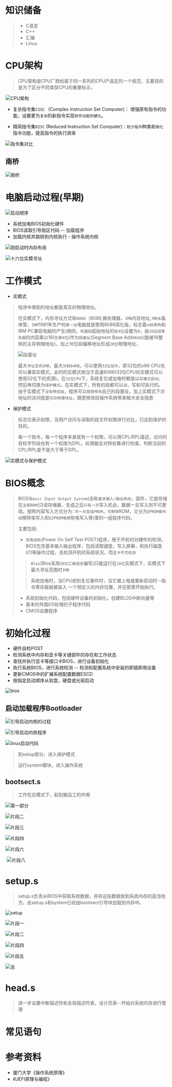 # 知识储备

> * C语言
> * C++
> * 汇编
> * Linux

# CPU架构

> CPU架构是CPU厂商给属于同一系列的CPU产品定的一个规范，主要目的是为了区分不同类型CPU的重要标示。

![CPU架构](https://mmbiz.qpic.cn/mmbiz_png/ORog4TEnkbtKex8JtVx7dyJAicGoPIf4ByNjnwsNRWwSWz7o6lxGlRJibtbMexd9fVyvTd5RGgPGw26OKQGOQ08g/640?wx_fmt=png)

* 复杂指令集`CISC ` (Complex Instruction Set Computer)： 增强原有指令的功能，设置更为`复杂`的新指令实现`软件功能的硬化`。

* 精简指令集`RISC`  (Reduced Instruction Set Computer)：`较少指令`种类和`简化`指令功能，提高指令的执行效率

![指令集对比](https://mmbiz.qpic.cn/mmbiz_jpg/ORog4TEnkbtKex8JtVx7dyJAicGoPIf4BvRPydwpIeGqTKjuF64U6eXgaLAISGSf7agzEsNFibbERvPUz2xT4AXg/640?wx_fmt=jpeg)

## 南桥

![南桥](https://mmbiz.qpic.cn/mmbiz_jpg/ORog4TEnkbtKex8JtVx7dyJAicGoPIf4Bsiad3zKognzINjEeibkz0PQR2ekCJuad6lKd0jZicsnvJe5tU92BZjibNQ/640?wx_fmt=jpeg)

# 电脑启动过程(早期)

![启动顺序](https://mmbiz.qpic.cn/mmbiz_jpg/ORog4TEnkbtKex8JtVx7dyJAicGoPIf4B7JqfiblrtJGyLq4v4hfzzQUK5Fc8Ribb1ELHNMQPJibXhuBBhHrDHbkvg/640?wx_fmt=jpeg)



* 系统加电BIOS初始化硬件
* BIOS读取引导扇区代码 -- 加载程序
* 加载内核并跳转到内核执行 - 操作系统内核

![刚启动时内存布局](https://mmbiz.qpic.cn/mmbiz_jpg/ORog4TEnkbtKex8JtVx7dyJAicGoPIf4BU2zseB4kZa6REX4UAsrH93ciaLeibOFkK4eh7R0zwxU6OibqNbCUiagfxA/640?wx_fmt=jpeg)

![十六位实模寻址](https://mmbiz.qpic.cn/mmbiz_jpg/ORog4TEnkbtKex8JtVx7dyJAicGoPIf4Bpp9OWibhiapRDXicRSz5KBn2icAD9gIqticmiaLuTP9H1R43D8WRqmDLGgwQ/640?wx_fmt=jpeg)





# 工作模式

* 实模式

> 程序中用到的地址都是真实的物理地址。
>
> 在实模式下，内存寻址方式和`8086`（8086,微处理器，`1MB`内存地址,`3微米`晶体管，`IBM`1981年生产的`第一台`电脑就是使用8086简化版，标志着`x86架构`和IBM PC兼容电脑的产生)相同，`机器段`起始地址的`低4位`设置为`0`，由`16位段寄存器`的内容乘以16(`左移4位`)作为`段基址`(Segment Base Address)(能被16整除的主存物理地址)，加上16位段偏移地址形成`20位`物理地址，
>
> ![段基址](https://mmbiz.qpic.cn/mmbiz_jpg/ORog4TEnkbtKex8JtVx7dyJAicGoPIf4B3XhjCZwyPmsic3DiauW32qmHKlFM1mRAa0554zaIMrCSIKEU9h9sSgug/640?wx_fmt=jpeg)
>
> 最大`寻址空间1MB`，最大`分段64KB`。可以使用`32位指令`，即32位的x86 CPU也可以兼容实模式，此时的实模式相当于高速8086(32位CPU的实模式可以使用32位下的资源)。在`32位CPU`下，系统复位或加电时都是以`实模式启动`，然后再切换为`保护模式`。在实模式下，所有的段都可以`读`，写和可执行的。由于实模式下`没有特权级`，程序可以`随意修改`自己的段基址，加上实模式下对地址的访问就是`实际物理地址`，随意修改给操作系统带来极大安全隐患

* 保护模式

>标志位表示权限，当用户访问与读取的段文件权限进行对比，已达到保护的目的。
>
>每一个指令，每一个程序本身就有一个权限，可以用CPL/RPL描述，访问的目标字符段也有一个权限为DPL。处理器会对特权集进行检查，判断当前的CPL/RPL是不是大于等于DPL。

![实模式与保护模式](https://mmbiz.qpic.cn/mmbiz_jpg/ORog4TEnkbtKex8JtVx7dyJAicGoPIf4BEDLmz00ZSeC6gRFlxJDKechibd0HIQPSHY05mUKRolWSumXj8JtJIjg/640?wx_fmt=jpeg)

# BIOS概念

> BIOS(`Basic Input Output System`)全称`基本输入/输出系统`，固件，它是存储在`主板ROM`(只读存储器，生成之后`只有一次`写入机会，数据一旦写入则不可更改。按照内容写入方式分为: `可一次变成PROM`，`可擦除`ROM，又分为`EPROM紫外线`擦除电写入和`E2PROM电擦`除电写入等)里的一组程序代码。
>
> 主要包括:
>
> * `加电自检`(Power On Self Test POST)程序，用于开机时对硬件的检测，BIOS包含基本输入输出程序，包括读取键盘，写入屏幕，和执行磁盘I/O等操作过程，去检测开机时系统状况，而`显卡不可检测`
>
> > `Blos`(Blos采用`16位汇编语言`编写)只能运行在`16位`实模式下，实模式下最大寻址范围时`1MB`
> >
> > 系统加电时，当CPU收到复位事件时，当它被上电或重新启动时--指令寄存器就被装入 一个预定义的内存位置，并在那里开始执行。
>
> * 系统初始化代码，包括硬件设备的初始化，创建BLOS中断向量等
> * 基本的外围I/O处理的子程序代码
> * CMOS设置程序

# 初始化过程

* 硬件自检POST
* 检测系统中内存和显卡等关键部件的存在和工作状态
* 查找并执行显卡等接口卡BIOS，进行设备初始化
* 执行系统BIOS，进行系统检测  -- 检测和配置系统中安装的即插即用设备
* 更新CMOS中的扩展系统配置数据ESCD
* 按指定启动顺序从软盘，硬盘或光驱启动

![bios](https://mmbiz.qpic.cn/mmbiz_jpg/ORog4TEnkbtKex8JtVx7dyJAicGoPIf4BxA9alCgs4ElF44pRkOrPW70uUlJRhRj1DIoKcERTMn9ofD9ZU98V5A/640?wx_fmt=jpeg)

## 启动加载程序Bootloader

![引导启动内核的过程](https://mmbiz.qpic.cn/mmbiz_jpg/ORog4TEnkbtKex8JtVx7dyJAicGoPIf4B2OIUQd5DTicpXEibxicEJqr1iav7QOyqZEwIr71O9RFg7R3P9Ek07TCdEA/640?wx_fmt=jpeg "引导启动内核过程")

![引导启动内核程序](https://mmbiz.qpic.cn/mmbiz_jpg/ORog4TEnkbtKex8JtVx7dyJAicGoPIf4B6x6tLUVfJR6B1wPtBlGObNGWEfFuPNRicZb4Kic8DcHGHO09Gk4OLib8w/640?wx_fmt=jpeg)

![linux启动代码](https://mmbiz.qpic.cn/mmbiz_jpg/ORog4TEnkbtKex8JtVx7dyJAicGoPIf4Bs1I9XzoFKxkcW7Eib1FXG3Jib2FtgIq56JicnjI8hjulw4iaibYy3cLzuPA/640?wx_fmt=jpeg)

> 到setup部分，进入保护模式
>
> 运行system模块，进入操作系统

## bootsect.s

> 工作在实模式下，起到搬运工的作用

![第一部分](https://mmbiz.qpic.cn/mmbiz_jpg/ORog4TEnkbtKex8JtVx7dyJAicGoPIf4BJXFziawv1rVvj8HBq46iaHvZtsZx1BEmMucOicjjILtPiadB2U9TV9jX0A/640?wx_fmt=jpeg)

![片段二](https://mmbiz.qpic.cn/mmbiz_jpg/ORog4TEnkbtKex8JtVx7dyJAicGoPIf4BdyicxGGSmiaofPpXnpvTiaicwcWAmHukPR6kW9VaLnpzdt8mPqGN6LwWmw/640?wx_fmt=jpeg)

![片段三](https://mmbiz.qpic.cn/mmbiz_jpg/ORog4TEnkbtKex8JtVx7dyJAicGoPIf4B0N6sWgMW2pXic8bibhx5vykoPVRD4wdyH2VxGPjxhFwfwYIj9tqia5rHQ/640?wx_fmt=jpeg)

![片段四](https://mmbiz.qpic.cn/mmbiz_jpg/ORog4TEnkbtKex8JtVx7dyJAicGoPIf4BWy6JQpMcOGbA1iakjOVywTAWx5Otibypbk6jo2hDicMAUWicIcuNEF0HmQ/640?wx_fmt=jpeg)



![片段六](https://mmbiz.qpic.cn/mmbiz_jpg/ORog4TEnkbtKex8JtVx7dyJAicGoPIf4B59IeS5UVtXTrZVeCKFcF0q0AroO2tgea1iciby8bvMz5GTxtoedLSwLw/640?wx_fmt=jpeg)

​                                                                                                                                                                                                                                                                                                                                                                                                                                                                                                                                                                                                                                                                                                                                                                                                                                                                                                                                                                                                                                                                                                                                                                                                                                                                                                                                                                                                                                                                                                                                                                                                                                                                                                                                                                                                                                                                                                                                                                                                                                                                                                                                                                                                                                                                                                                                                                                                                                                                                                                                                                                                                                                                                                                                                                                                                                                                                                                                                                                                                                                                                                                                                                                                                                                                                                                                                                                                                                                                                                                                                                                                                                                                                                                                                                                                                                                                                                                                                                                                                                                                                                                                                                                                                                                                                                                                                                                                                                                                                                                                                                                                                                                                                                                                                                                                                                                                                                                                                                                                                                                                                                                                                                                                                                                                                                                                                                                                                                                                                                                                                                                                                                                                                                                                                                                                                                                                                                                                                                                                                                                                                                                                                                                                                                                                                                                                                                                                                                                                                                                                                                                                                                                                                                                                                                                                                                                                                                                                                                                                                                                                                                                                                                                                                                                                                                                                                                                                                                                                                                                                                                                                                                                                                                                                                                                                                                                                                                                                                                                                                                                                                                                                                                                                                                                                                                                                                                                                                                                                                                                                                                                                                                                                                                                                                                                                                                                                                                                                                                                                                                                                                                                                                                                                                                                                                                                                                                                                                                                                                                                                                                                                                                                                                                                                                                                                                                                                                                                                                                                                                                                                                                                                                                                                                                                                                                                                                                                                                                                                                                                                                                                                                                                                                                                                                                                                                                                                                                                                                                                                                                                                                                                                                                                                                                                                                                                                                                                                                                                                                                                                                                                                                                                                                                                                                                                                                                                                                                                                                                                                                                                                                                                                                                                                                                                                                                                                                                                                                                                                                                                                                                                                                                                                                                                                                                                                                                                                                                                                                                                                                                                                                                                                                                                                                                                                                                                                                                                                                                                                                                                                                                                                                                                                                                                                                                  ![片段八](https://mmbiz.qpic.cn/mmbiz_jpg/ORog4TEnkbtKex8JtVx7dyJAicGoPIf4BoM0aqAlVqabwq6t1ZIFxG8GuV9awJU1AiaWnyddt8U8obTibVv9b0YOA/640?wx_fmt=jpeg)

# setup.s

> setup.s负责从BIOS中获取系统数据，并将这些数据放到系统内存的适当地方。此setup.s和system已经由bootsect引导块加载到内存中。

![setup](https://mmbiz.qpic.cn/mmbiz_jpg/ORog4TEnkbtKex8JtVx7dyJAicGoPIf4BgRc8dxJZicruEg0QibzCfPFJ2CJGevt3icYKYeaPuDcafeKZicnZKJjibcw/640?wx_fmt=jpeg)

![片段一](https://mmbiz.qpic.cn/mmbiz_jpg/ORog4TEnkbtKex8JtVx7dyJAicGoPIf4BYlp41bnLC7O1BlDXY1j3kyKfe4TACrnoiaOeYGibS7ULLrohfUwkAlUA/640?wx_fmt=jpeg)

![片段二](https://mmbiz.qpic.cn/mmbiz_jpg/ORog4TEnkbtKex8JtVx7dyJAicGoPIf4BWSK6GYVlbT0AhLWhISWiaLqpmc4mvtlT26MjCZKibahiaRP3hBGmlIsyQ/640?wx_fmt=jpeg)

![片段四](https://mmbiz.qpic.cn/mmbiz_jpg/ORog4TEnkbtKex8JtVx7dyJAicGoPIf4Bic87KoggRjlDlIAPKN8nVU4Cjnqu7VdwlMR5PC0tPAZ2A6tapkdfEKQ/640?wx_fmt=jpeg)

![片段五](https://mmbiz.qpic.cn/mmbiz_jpg/ORog4TEnkbtKex8JtVx7dyJAicGoPIf4BOGQvAOtNiaaCOFAeElGWvkPn5g8C9JtY3KiaiaG8p3e6cGW53zMApyicsQ/640?wx_fmt=jpeg)

![总](https://mmbiz.qpic.cn/mmbiz_jpg/ORog4TEnkbtKex8JtVx7dyJAicGoPIf4BNydVMOhKibW5eJiahL6pIyPPcfYWZtWzt8UcqKR34pC0yu0cMWHUiajuw/640?wx_fmt=jpeg)

# head.s

> 进一步设置中断描述符和全局描述符表，设计页表--开始对系统内存进行管理

















# 常见语句







# 参考资料

* 厦门大学《操作系统原理》
* 《UEFI原理与编程》


